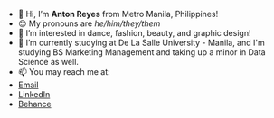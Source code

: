 - 👋 Hi, I’m **Anton Reyes** from Metro Manila, Philippines!
- 😊 My pronouns are *he/him/they/them*
- 👀 I’m interested in dance, fashion, beauty, and graphic design!
- 🌱 I’m currently studying at De La Salle University - Manila, and I'm studying BS Marketing Management and taking up a minor in Data Science as well.
- 📫 You may reach me at:
 - [Email](AntonReyes.work@gmail.com)
 - [LinkedIn](www.linkedin.com/in/anton-r-501b12136/)
 - [Behance](https://www.behance.net/Anton_Reyes)


<!---
AntonReyes/AntonReyes is a ✨ special ✨ repository because its `README.md` (this file) appears on your GitHub profile.
You can click the Preview link to take a look at your changes.
--->
